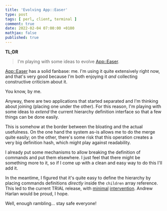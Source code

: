 ```yaml
---
title: 'Evolving App::Easer'
type: post
tags: [ perl, client, terminal ]
comment: true
date: 2022-02-04 07:00:00 +0100
mathjax: false
published: true
---
```


**TL;DR**

> I'm playing with some ideas to evolve [App::Easer][].

[App::Easer][] has a solid fanbase: me. I'm using it quite extensively
right now, and that's very good because I'm both enjoying it *and*
collecting constructive criticism about it.

You know, by me.

Anyway, there are two applications that started separated and I'm
thinking about joining (placing one under the other). For this reason,
I'm playing with some ideas to *extend* the current hierarchy definition
interface so that a few things can be done easily.

This is somehow at the border between the bloating and the actual
usefulness. On the one hand the system as-is allows me to do the merge
quite easily; on the other, there's some risk that this operation
creates a very big definition hash, which might play against
readability.

I already put some mechanisms to allow breaking the definition of
commands and put them elsewhere. I just feel that there might be
something more to it, so if I come up with a clean and easy way to do
this I'll add it.

In the meantime, I figured that it's quite easy to define the hierarchy
by placing commands definitions *directly* inside the `children` array
reference. This led to the current TRIAL release, with [minimal][]
[intervention][]. Andrew Harlan would be proud, I hope.

Well, enough rambling... stay safe everyone!


[Perl]: https://www.perl.org/
[App::Easer]: https://metacpan.org/pod/App::Easer
[minimal]: https://github.com/polettix/App-Easer/commit/20f583e46edd61aa9b0c7b5ee4fef9382957780a
[intervention]: https://github.com/polettix/App-Easer/commit/2f59aa09e1c439dff969e00531b88e97cc8e6175
